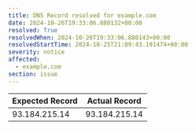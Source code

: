 ```yaml
---
title: DNS Record resolved for example.com
date: 2024-10-26T19:33:06.880132+00:00
resolved: True
resolvedWhen: 2024-10-26T19:33:06.880143+00:00
resolvedStartTime: 2024-10-25T21:09:43.191474+00:00
severity: notice
affected:
  - example.com
section: issue
---
```


| Expected Record  | Actual Record  |
|------------------|----------------|
| 93.184.215.14 | 93.184.215.14 |
